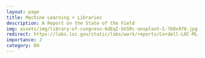 ```yaml
---
layout: page
title: Machine Learning + Libraries
description: A Report on the State of the Field
img: assets/img/library-of-congress-6dEqI-bVSRc-unsplash-1-768x970.jpg
redirect: https://labs.loc.gov/static/labs/work/reports/Cordell-LOC-ML-report.pdf
importance: 2
category: DH
---
```


